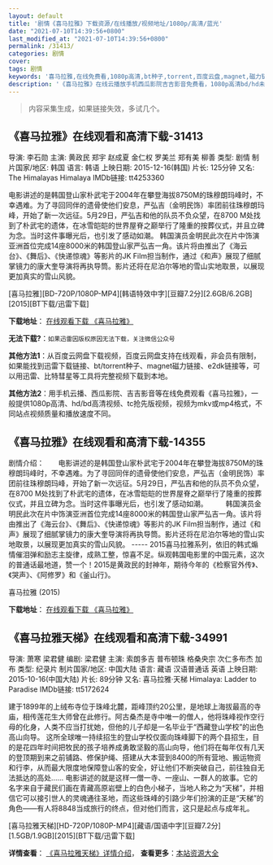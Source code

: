 ```yaml
---
layout: default
title: '剧情《喜马拉雅》下载资源/在线播放/视频地址/1080p/高清/蓝光'
date: "2021-07-10T14:39:56+0800"
last_modified_at: "2021-07-10T14:39:56+0800"
permalink: /31413/
categories: 剧情
cover:
tags: 剧情
keywords: '喜马拉雅,在线免费看,1080p高清,bt种子,torrent,百度云盘,magnet,磁力链,迅雷下载资源'
description: '《喜马拉雅》在线云播放手机西瓜影院吉吉影音免费看，1080p高清bd/hd未删减完整版和tc抢先枪版，mkv/mp4格式，附带bt/torrent种子、magnet/磁力链、百度云盘、网盘资源迅雷下载链接'
---
```


>内容采集生成，如果链接失效，多试几个。


## 《喜马拉雅》在线观看和高清下载-31413

导演: 李石勋 主演: 黄政民 郑宇 赵成夏 金仁权 罗美兰 郑有美 柳善 类型: 剧情 制片国家/地区: 韩国 语言: 韩语 上映日期: 2015-12-16(韩国) 片长: 125分钟 又名: The Himalayas Himalaya IMDb链接: tt4253360

电影讲述的是韩国登山家朴武宅于2004年在攀登海拔8750M的珠穆朗玛峰时，不幸遇难。为了寻回同伴的遗骨使他们安息，严弘吉（金明民饰）率团前往珠穆朗玛峰，开始了新一次远征。5月29日，严弘吉和他的队员不负众望，在8700 M处找到了朴武宅的遗体，在冰雪皑皑的世界屋脊之巅举行了隆重的按葬仪式，并且立碑为念。当时这件事曝光后，也引发了感动如潮。 韩国演员金明民此次在片中饰演亚洲首位完成14座8000米的韩国登山家严弘吉一角。该片将由推出了《海云台》、《舞后》、《快递惊魂》等影片的JK Film担当制作，通过《和声》展现了细腻掌镜力的康大奎导演将再执导筒。影片还将在尼泊尔等地的雪山实地取景，以展现更加真实的雪山风貌。


[喜马拉雅][BD-720P/1080P-MP4][韩语特效中字][豆瓣7.2分][2.6GB/6.2GB][2015][BT下载/迅雷下载]

**下载地址**： [在线观看下载 《喜马拉雅》](https://www.btdx8.com/torrent/himalaya_2015.html) 


**无法下载?**：`如果迅雷因版权原因无法下载，关注微信公众号 `

**其他方法1**：从百度云网盘下载视频，百度云网盘支持在线观看，非会员有限制，如果能找到迅雷下载链接、bt/torrent种子、magnet磁力链接、e2dk链接等，可以用迅雷、比特彗星等工具将完整视频下载到本地。

**其他方法2**：用手机云播、西瓜影院、吉吉影音等在线免费观看《喜马拉雅》，一般提供1080p高清、hd/bd高清视频、tc抢先版视频，视频为mkv或mp4格式，不同站点视频质量和播放速度不同。


## 《喜马拉雅》在线观看和高清下载-14355

剧情介绍：　　电影讲述的是韩国登山家朴武宅于2004年在攀登海拔8750M的珠穆朗玛峰时，不幸遇难。为了寻回同伴的遗骨使他们安息，严弘吉（金明民饰）率团前往珠穆朗玛峰，开始了新一次远征。5月29日，严弘吉和他的队员不负众望，在8700 M处找到了朴武宅的遗体，在冰雪皑皑的世界屋脊之巅举行了隆重的按葬仪式，并且立碑为念。当时这件事曝光后，也引发了感动如潮。  　　韩国演员金明民此次在片中饰演亚洲首位完成14座8000米的韩国登山家严弘吉一角。该片将由推出了《海云台》、《舞后》、《快递惊魂》等影片的JK Film担当制作，通过《和声》展现了细腻掌镜力的康大奎导演将再执导筒。影片还将在尼泊尔等地的雪山实地取景，以展现更加真实的雪山风貌。 ----- 2015喜马拉雅系列，依旧的韩式煽情催泪弹和励志主旋律，成熟工整，惊喜不足。纵观韩国电影里的中国元素，这次的普通话最地道，赞一个！2015是黄政民的封神年，期待今年的《检察官外传》、《哭声》、《阿修罗》和《釜山行》。


喜马拉雅 (2015)

**下载地址**： [在线观看下载 《喜马拉雅》](https://www.btbtdy.me/btdy/dy3150.html) 


## 《喜马拉雅天梯》在线观看和高清下载-34991

导演: 萧寒 梁君健 编剧: 梁君健 主演: 索朗多吉 普布顿珠 格桑央宗 次仁多布杰 加布 类型: 纪录片 制片国家/地区: 中国大陆 语言: 藏语 汉语普通话 英语 上映日期: 2015-10-16(中国大陆) 片长: 89分钟 又名: 喜马拉雅·天梯 Himalaya: Ladder to Paradise IMDb链接: tt5172624

建于1899年的上绒布寺位于珠峰北麓，距峰顶约20公里，是地球上海拔最高的寺庙，相传莲花生大师曾在此修行。阿古桑杰是寺中唯一的僧人，他将珠峰视作空行母的化身，人类不应当打扰她，但他的儿子却是一名毕业于“西藏登山学校”的出色高山向导。 这所全球唯一持续招生的登山学校仅面向珠峰脚下的两个县招生，目的是花四年时间把牧民的孩子培养成勇敢坚毅的高山向导，他们将在每年仅有几天的登顶期到来之前铺路、修保护绳、搭建从大本营到8400的所有营地、搬运物资和行李，从而最大限度地保障登山客的安全，好让他们不断突破自己，前往独自无法抵达的高处…… 电影讲述的就是这样一僧一寺、一座山、一群人的故事。它的名字来自于藏民们画在青藏高原岩壁上的白色小梯子，当地人称之为“天梯”，并相信它可以接引世人的灵魂通往圣地，而这些珠峰的引路少年们扮演的正是“天梯”的角色——有人将8848当成旅行的终点，但对他们而言，这只是起点与成年礼。


[喜马拉雅天梯][HD-720P/1080P-MP4][藏语/国语中字][豆瓣7.2分][1.5GB/1.9GB][2015][BT下载/迅雷下载]

**详情查看**： [《喜马拉雅天梯》详情介绍](/movie/34991/)， **查看更多**：[本站资源大全](/movie/t/all/)

